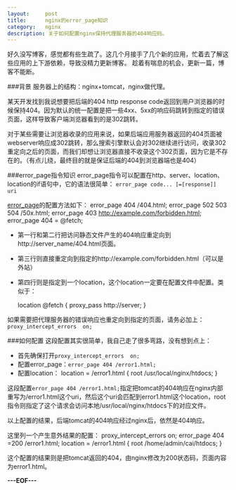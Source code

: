 ```yaml
---
layout:     post
title:      nginx的error_page知识
category:   nginx
description: 关于如何配置nginx保持代理服务器的404响应码。
---
```


好久没写博客，感觉都有些生疏了。这几个月接手了几个新的应用，忙着去了解这些应用的上下游依赖，导致没精力更新博客。
趁着有喘息的机会，更新一篇，博客不能断。

###背景
服务器上的结构：nginx+tomcat，nginx做代理。

某天开发找到我说想要把后端的404 http response code返回到用户浏览器的时候保持404。因为默认的统一配置是把一些4xx、5xx的响应码跳转到指定的错误页面，这样导致客户端浏览器看到的是302跳转。

对于某些需要让浏览器收录的应用来说，如果后端应用服务器返回的404页面被webserver响应成302跳转，那么搜索引擎默认会对302继续进行访问，收录302重定向之后的页面，而我们却想让浏览器直接不收录这个302页面，因为它是不存在的。（有点儿绕，最终目的就是保证后端的404到浏览器端也是404）

###error_page指令知识
error_page指令可以配置在http、server、location、location的if语句中，它的语法很简单：
`error_page code... [=[response]] uri`

[error_page][]的配置方法如下：
     error_page   404          /404.html;
     error_page   502 503 504  /50x.html;
     error_page   403          http://example.com/forbidden.html;
     error_page   404          = @fetch;

*   第一行和第二行把访问静态文件产生的404响应重定向到http://server_name/404.html页面。
*   第三行则直接重定向到指定的http://example.com/forbidden.html（可以是外站）
*   第四行则是指定到一个location，这个location一定要在配置文件中配置。类似于：

     location @fetch {
          proxy_pass http://server;
     }

如果需要把代理服务器的错误响应也重定向到指定的页面，请务必加上：
`proxy_intercept_errors  on;`


###如何配置
这段配置其实很简单，我自己走了很多弯路，没有想到点上：

*   首先确保打开`proxy_intercept_errors  on;`
*   配置error_page：`error_page 404 /error1.html;`
*   配置location：
     location = /error1.html {
          root /usr/local/nginx/htdocs;
     }

这段配置`error_page 404 /error1.html;`指定把tomcat的404响应在nginx内部重写为/error1.html这个uri，然后这个uri会匹配到error1.html这个location，root指令则指定了这个请求会访问本地/usr/local/nginx/htdocs下的对应文件。

以上配置的结果，后端tomcat的404响应经过nginx后，依然是404响应。

这里列一个产生意外结果的配置：
     proxy_intercept_errors  on;
     error_page 404 =200 /error1.html;
     location = /error1.html {
          root /home/admin/cai/htdocs;
     }

这个配置的结果则是把tomcat返回的404，由nginx修改为200状态码，页面内容为error1.html。

**---EOF---**

[error_page]:   http://wiki.nginx.org/HttpCoreModule#error_page "error_page"
